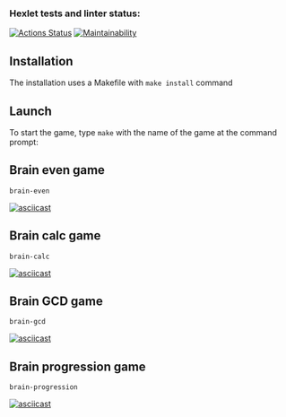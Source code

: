 ### Hexlet tests and linter status:

[![Actions Status](https://github.com/alistkov/frontend-project-44/workflows/hexlet-check/badge.svg)](https://github.com/alistkov/frontend-project-44/actions)
[![Maintainability](https://api.codeclimate.com/v1/badges/b9a59d89fb0d68f9b73a/maintainability)](https://codeclimate.com/github/alistkov/frontend-project-44/maintainability)

## Installation

The installation uses a Makefile with `make install` command

## Launch

To start the game, type `make` with the name of the game at the command prompt:

## Brain even game

```
brain-even
```

[![asciicast](https://asciinema.org/a/PU9SUr77TEVyCuSYj5leu5taQ.svg)](https://asciinema.org/a/PU9SUr77TEVyCuSYj5leu5taQ)

## Brain calc game

```
brain-calc
```

[![asciicast](https://asciinema.org/a/wlRX1wzUqy3pu2BVtDWFKeLPe.svg)](https://asciinema.org/a/wlRX1wzUqy3pu2BVtDWFKeLPe)

## Brain GCD game

```
brain-gcd
```

[![asciicast](https://asciinema.org/a/AzwxcVhxCNUAcDlQepTBUdb3F.svg)](https://asciinema.org/a/AzwxcVhxCNUAcDlQepTBUdb3F)

## Brain progression game

```
brain-progression
```

[![asciicast](https://asciinema.org/a/9vTbB0Z4ER3o5TOOvHoP5ffKC.svg)](https://asciinema.org/a/9vTbB0Z4ER3o5TOOvHoP5ffKC)
